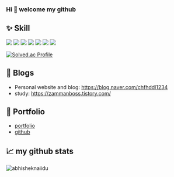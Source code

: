 ### Hi 👋 welcome my github
<!--
- 🌱 I’m currently learning Java, Spring, database, algorithym... and
  should be learn English, docker, security, cryptography......
-->
## ✨ **Skill**    

<p align="left">  
 <img  src="https://readme-components.vercel.app/api?component=logo&fill=black&logo=spring&animation=spin&svgfill=15d8fe">  
<img  src="https://readme-components.vercel.app/api?component=logo&fill=black&logo=java&svgfill=2d79c7">
<img  src="https://readme-components.vercel.app/api?component=logo&fill=black&logo=flutter&svgfill=8ed5fa">
 <img  src="https://readme-components.vercel.app/api?component=logo&fill=black&logo=dart&svgfill=659b60">
<img  src="https://readme-components.vercel.app/api?component=logo&fill=black&logo=jenkins&svgfill=df5c43">  
<img  src="https://readme-components.vercel.app/api?component=logo&fill=black&logo=mariadb&svgfill=df5c43">  
<img  src="https://readme-components.vercel.app/api?component=logo&fill=black&logo=git&svgfill=df5c43">  

<!--
<code><img height="20" src="https://raw.githubusercontent.com/github/explore/80688e429a7d4ef2fca1e82350fe8e3517d3494d/topics/javascript/javascript.png"></code>
<code><img height="20" src="https://raw.githubusercontent.com/github/explore/80688e429a7d4ef2fca1e82350fe8e3517d3494d/topics/python/python.png"></code>
<code><img height="20" src="https://raw.githubusercontent.com/github/explore/80688e429a7d4ef2fca1e82350fe8e3517d3494d/topics/firebase/firebase.png"></code>
<code><img height="20" src="https://raw.githubusercontent.com/github/explore/80688e429a7d4ef2fca1e82350fe8e3517d3494d/topics/git/git.png"></code>
-->
[![Solved.ac Profile](http://mazassumnida.wtf/api/v2/generate_badge?boj=chfhddl0127)](https://solved.ac/chfhddl0127/)

## 📝 Blogs

- Personal website and blog: https://blog.naver.com/chfhddl1234
- study: https://zammanboss.tistory.com/

## 👣 Portfolio
- [portfolio](https://limzzum.github.io/portfolio)
- [github](https://github.com/limzzum/portfolio)

<!--  
## <a href="https://www.instagram.com/limzzum/">
  <img align="left" alt="limzzum's Instagram" width="22px" src="https://raw.githubusercontent.com/hussainweb/hussainweb/main/icons/instagram.png" /></a>
  ## Instagram
 
  
   
## 🗂️ Highlight Projects

<a href="https://github.com/Zhenye-Na/crnn-pytorch">
  <img align="center" src="https://github-readme-stats.vercel.app/api/pin/?username=zhenye-na&repo=crnn-pytorch&show_icons=true&line_height=27&title_color=6aa6f8&text_color=8a919a&icon_color=6aa6f8&bg_color=22272e" alt="crnn-pytorch" />
</a> 

<a href="https://github.com/limzzum/miniproject">
<img align="center" src="https://github-readme-stats.vercel.app/api/pin/?username=limzzum&repo=miniproject&show_icons=true&line_height=27&title_color=6aa6f8&text_color=8a919a&icon_color=6aa6f8&bg_color=22272e" alt="" />
</a>.   
  
  
<br>  
  
<a href="https://github.com/limzzum/prejeju">
<img align="center" src="https://github-readme-stats.vercel.app/api/pin/?username=limzzum&repo=prejeju&show_icons=true&line_height=27&title_color=6aa6f8&text_color=8a919a&icon_color=6aa6f8&bg_color=22272e" alt="" />
</a>  
  
<br>  
<a href="https://github.com/limzzum/GuruProject">
<img align="center" src="https://github-readme-stats.vercel.app/api/pin/?username=limzzum&repo=GuruProject&show_icons=true&line_height=27&title_color=6aa6f8&text_color=8a919a&icon_color=6aa6f8&bg_color=22272e" alt="" />
</a>  
  -->
  
## 📈 my github stats

<img src="https://github-readme-stats.vercel.app/api?username=limzzum&show_icons=true&theme=gotham" alt="abhisheknaiidu" />



